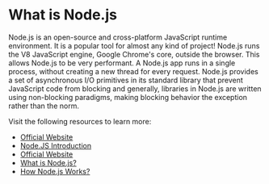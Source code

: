 # What is Node.js

Node.js is an open-source and cross-platform JavaScript runtime environment. It is a popular tool for almost any kind of project! Node.js runs the V8 JavaScript engine, Google Chrome's core, outside the browser. This allows Node.js to be very performant. A Node.js app runs in a single process, without creating a new thread for every request. Node.js provides a set of asynchronous I/O primitives in its standard library that prevent JavaScript code from blocking and generally, libraries in Node.js are written using non-blocking paradigms, making blocking behavior the exception rather than the norm.

Visit the following resources to learn more:

- [Official Website](https://nodejs.org/en/about/)
- [Node.JS Introduction](https://www.w3schools.com/nodejs/nodejs_intro.asp)
- [Official Website](https://nodejs.dev/en/learn/)
- [What is Node.js?](https://www.youtube.com/watch?v=uVwtVBpw7RQ)
- [How Node.js Works?](https://www.youtube.com/watch?v=jOupHNvDIq8)
